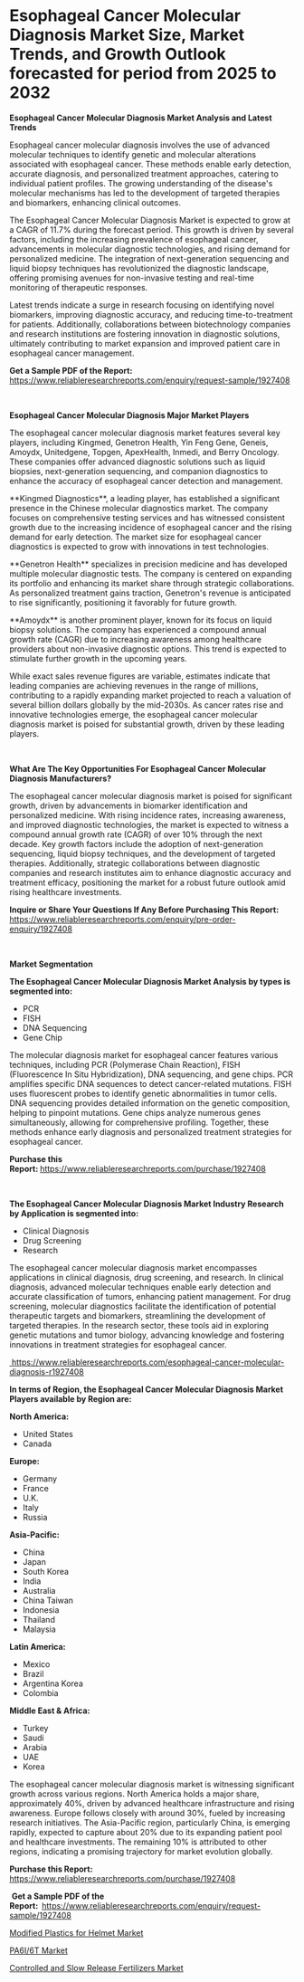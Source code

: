<p><h1>Esophageal Cancer Molecular Diagnosis Market Size, Market Trends, and Growth Outlook forecasted for period from 2025 to 2032</h1></p><p><strong>Esophageal Cancer Molecular Diagnosis Market Analysis and Latest Trends</strong></p>
<p><p>Esophageal cancer molecular diagnosis involves the use of advanced molecular techniques to identify genetic and molecular alterations associated with esophageal cancer. These methods enable early detection, accurate diagnosis, and personalized treatment approaches, catering to individual patient profiles. The growing understanding of the disease's molecular mechanisms has led to the development of targeted therapies and biomarkers, enhancing clinical outcomes.</p><p>The Esophageal Cancer Molecular Diagnosis Market is expected to grow at a CAGR of 11.7% during the forecast period. This growth is driven by several factors, including the increasing prevalence of esophageal cancer, advancements in molecular diagnostic technologies, and rising demand for personalized medicine. The integration of next-generation sequencing and liquid biopsy techniques has revolutionized the diagnostic landscape, offering promising avenues for non-invasive testing and real-time monitoring of therapeutic responses.</p><p>Latest trends indicate a surge in research focusing on identifying novel biomarkers, improving diagnostic accuracy, and reducing time-to-treatment for patients. Additionally, collaborations between biotechnology companies and research institutions are fostering innovation in diagnostic solutions, ultimately contributing to market expansion and improved patient care in esophageal cancer management.</p></p>
<p><strong>Get a Sample PDF of the Report:&nbsp;</strong> <a href="https://www.reliableresearchreports.com/enquiry/request-sample/1927408?utm_campaign=112&utm_medium=2&utm_source=Github&utm_content=ia&utm_term=15012025&utm_id=esophageal-cancer-molecular-diagnosis">https://www.reliableresearchreports.com/enquiry/request-sample/1927408</a></p>
<p>&nbsp;</p>
<p><strong>Esophageal Cancer Molecular Diagnosis Major Market Players</strong></p>
<p><p>The esophageal cancer molecular diagnosis market features several key players, including Kingmed, Genetron Health, Yin Feng Gene, Geneis, Amoydx, Unitedgene, Topgen, ApexHealth, Inmedi, and Berry Oncology. These companies offer advanced diagnostic solutions such as liquid biopsies, next-generation sequencing, and companion diagnostics to enhance the accuracy of esophageal cancer detection and management.</p><p>**Kingmed Diagnostics**, a leading player, has established a significant presence in the Chinese molecular diagnostics market. The company focuses on comprehensive testing services and has witnessed consistent growth due to the increasing incidence of esophageal cancer and the rising demand for early detection. The market size for esophageal cancer diagnostics is expected to grow with innovations in test technologies.</p><p>**Genetron Health** specializes in precision medicine and has developed multiple molecular diagnostic tests. The company is centered on expanding its portfolio and enhancing its market share through strategic collaborations. As personalized treatment gains traction, Genetron's revenue is anticipated to rise significantly, positioning it favorably for future growth.</p><p>**Amoydx** is another prominent player, known for its focus on liquid biopsy solutions. The company has experienced a compound annual growth rate (CAGR) due to increasing awareness among healthcare providers about non-invasive diagnostic options. This trend is expected to stimulate further growth in the upcoming years.</p><p>While exact sales revenue figures are variable, estimates indicate that leading companies are achieving revenues in the range of millions, contributing to a rapidly expanding market projected to reach a valuation of several billion dollars globally by the mid-2030s. As cancer rates rise and innovative technologies emerge, the esophageal cancer molecular diagnosis market is poised for substantial growth, driven by these leading players.</p></p>
<p>&nbsp;</p>
<p><strong>What Are The Key Opportunities For Esophageal Cancer Molecular Diagnosis Manufacturers?</strong></p>
<p><p>The esophageal cancer molecular diagnosis market is poised for significant growth, driven by advancements in biomarker identification and personalized medicine. With rising incidence rates, increasing awareness, and improved diagnostic technologies, the market is expected to witness a compound annual growth rate (CAGR) of over 10% through the next decade. Key growth factors include the adoption of next-generation sequencing, liquid biopsy techniques, and the development of targeted therapies. Additionally, strategic collaborations between diagnostic companies and research institutes aim to enhance diagnostic accuracy and treatment efficacy, positioning the market for a robust future outlook amid rising healthcare investments.</p></p>
<p><strong>Inquire or Share Your Questions If Any Before Purchasing This Report:</strong> <a href="https://www.reliableresearchreports.com/enquiry/pre-order-enquiry/1927408?utm_campaign=112&utm_medium=2&utm_source=Github&utm_content=ia&utm_term=15012025&utm_id=esophageal-cancer-molecular-diagnosis">https://www.reliableresearchreports.com/enquiry/pre-order-enquiry/1927408</a></p>
<p>&nbsp;</p>
<p><strong>Market Segmentation</strong></p>
<p><strong>The Esophageal Cancer Molecular Diagnosis Market Analysis by types is segmented into:</strong></p>
<p><ul><li>PCR</li><li>FISH</li><li>DNA Sequencing</li><li>Gene Chip</li></ul></p>
<p><p>The molecular diagnosis market for esophageal cancer features various techniques, including PCR (Polymerase Chain Reaction), FISH (Fluorescence In Situ Hybridization), DNA sequencing, and gene chips. PCR amplifies specific DNA sequences to detect cancer-related mutations. FISH uses fluorescent probes to identify genetic abnormalities in tumor cells. DNA sequencing provides detailed information on the genetic composition, helping to pinpoint mutations. Gene chips analyze numerous genes simultaneously, allowing for comprehensive profiling. Together, these methods enhance early diagnosis and personalized treatment strategies for esophageal cancer.</p></p>
<p><strong>Purchase this Report:&nbsp;</strong><a href="https://www.reliableresearchreports.com/purchase/1927408?utm_campaign=112&utm_medium=2&utm_source=Github&utm_content=ia&utm_term=15012025&utm_id=esophageal-cancer-molecular-diagnosis">https://www.reliableresearchreports.com/purchase/1927408</a></p>
<p>&nbsp;</p>
<p><strong>The Esophageal Cancer Molecular Diagnosis Market Industry Research by Application is segmented into:</strong></p>
<p><ul><li>Clinical Diagnosis</li><li>Drug Screening</li><li>Research</li></ul></p>
<p><p>The esophageal cancer molecular diagnosis market encompasses applications in clinical diagnosis, drug screening, and research. In clinical diagnosis, advanced molecular techniques enable early detection and accurate classification of tumors, enhancing patient management. For drug screening, molecular diagnostics facilitate the identification of potential therapeutic targets and biomarkers, streamlining the development of targeted therapies. In the research sector, these tools aid in exploring genetic mutations and tumor biology, advancing knowledge and fostering innovations in treatment strategies for esophageal cancer.</p></p>
<p><a href="https://www.reliableresearchreports.com/esophageal-cancer-molecular-diagnosis-r1927408?utm_campaign=112&utm_medium=2&utm_source=Github&utm_content=ia&utm_term=15012025&utm_id=esophageal-cancer-molecular-diagnosis">&nbsp;https://www.reliableresearchreports.com/esophageal-cancer-molecular-diagnosis-r1927408</a></p>
<p><strong>In terms of Region, the Esophageal Cancer Molecular Diagnosis Market Players available by Region are:</strong></p>
<p>
    <p> <strong> North America: </strong>
        <ul>
            <li>United States</li>
            <li>Canada</li>
        </ul>
        </p> 
    <p> <strong> Europe: </strong>
        <ul>
            <li>Germany</li>
            <li>France</li>
            <li>U.K.</li>
            <li>Italy</li>
            <li>Russia</li>
        </ul>
        </p> 
    <p> <strong> Asia-Pacific: </strong>
        <ul>
            <li>China</li>
            <li>Japan</li>
            <li>South Korea</li>
            <li>India</li>
            <li>Australia</li>
            <li>China Taiwan</li>
            <li>Indonesia</li>
            <li>Thailand</li>
            <li>Malaysia</li>
        </ul>
        </p> 
    <p> <strong> Latin America: </strong>
        <ul>
            <li>Mexico</li>
            <li>Brazil</li>
            <li>Argentina Korea</li>
            <li>Colombia</li>
        </ul>
        </p> 
    <p> <strong> Middle East & Africa: </strong>
        <ul>
            <li>Turkey</li>
            <li>Saudi</li>
            <li>Arabia</li>
            <li>UAE</li>
            <li>Korea</li>
        </ul>
    </p>
    </p>
<p><p>The esophageal cancer molecular diagnosis market is witnessing significant growth across various regions. North America holds a major share, approximately 40%, driven by advanced healthcare infrastructure and rising awareness. Europe follows closely with around 30%, fueled by increasing research initiatives. The Asia-Pacific region, particularly China, is emerging rapidly, expected to capture about 20% due to its expanding patient pool and healthcare investments. The remaining 10% is attributed to other regions, indicating a promising trajectory for market evolution globally.</p></p>
<p><strong>Purchase this Report: </strong><a href="https://www.reliableresearchreports.com/purchase/1927408?utm_campaign=112&utm_medium=2&utm_source=Github&utm_content=ia&utm_term=15012025&utm_id=esophageal-cancer-molecular-diagnosis">https://www.reliableresearchreports.com/purchase/1927408</a></p>
<p>&nbsp;<strong>Get a Sample PDF of the Report:&nbsp;&nbsp;</strong><a href="https://www.reliableresearchreports.com/enquiry/request-sample/1927408?utm_campaign=112&utm_medium=2&utm_source=Github&utm_content=ia&utm_term=15012025&utm_id=esophageal-cancer-molecular-diagnosis">https://www.reliableresearchreports.com/enquiry/request-sample/1927408</a></p>
<p><strong></strong></p>
<p><p><a href="https://github.com/steidmindy199393/Market-Research-Report-List-1/blob/main/modified-plastics-for-helmet-market.md?utm_campaign=112&utm_medium=2&utm_source=Github&utm_content=ia&utm_term=15012025&utm_id=esophageal-cancer-molecular-diagnosis">Modified Plastics for Helmet Market</a></p><p><a href="https://github.com/klindsey95/Market-Research-Report-List-1/blob/main/pa6i6t-market.md?utm_campaign=112&utm_medium=2&utm_source=Github&utm_content=ia&utm_term=15012025&utm_id=esophageal-cancer-molecular-diagnosis">PA6I/6T Market</a></p><p><a href="https://github.com/delindacallegari68/Market-Research-Report-List-1/blob/main/controlled-and-slow-release-fertilizers-market.md?utm_campaign=112&utm_medium=2&utm_source=Github&utm_content=ia&utm_term=15012025&utm_id=esophageal-cancer-molecular-diagnosis">Controlled and Slow Release Fertilizers Market</a></p></p>